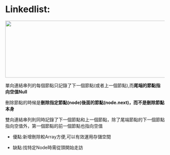 # Linkedlist:

<img src="https://i.imgur.com/1Qc4uHD.png"  width="600" height="180">

單向連結串列的每個節點只記錄了下一個節點(或者上一個節點),而**尾端的節點指向空值Null**

刪除節點的時候是**刪除指定節點(node)後面的節點(node.next)，而不是刪除節點本身**

雙向連結串列則同時記錄了下一個節點和上一個節點，除了尾端節點的下一個節點指向空值外，第一個節點的前一個節點也指向空值

* 優點:新增刪除較Array方便,可以有效運用存儲空間

* 缺點:找特定Node時需從頭開始走訪
